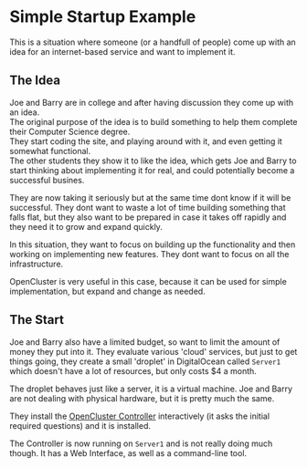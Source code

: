 # Simple Startup Example

This is a situation where someone (or a handfull of people) come up with an idea for an internet-based service and want to implement it.

## The Idea

Joe and Barry are in college and after having discussion they come up with an idea.   
The original purpose of the idea is to build something to help them complete their Computer Science degree.  
They start coding the site, and playing around with it, and even getting it somewhat functional.  
The other students they show it to like the idea, which gets Joe and Barry to start thinking about implementing it for real, and could potentially become a successful busines.

They are now taking it seriously but at the same time dont know if it will be successful. They dont want to waste a lot of time building something that falls flat, but they also want to be prepared in case it takes off rapidly and they need it to grow and expand quickly.

In this situation, they want to focus on building up the functionality and then working on implementing new features.  They dont want to focus on all the infrastructure.

OpenCluster is very useful in this case, because it can be used for simple implementation, but expand and change as needed.

## The Start

Joe and Barry also have a limited budget, so want to limit the amount of money they put into it.  They evaluate various 'cloud' services, but just to get things going, they create a small 'droplet' in DigitalOcean called `Server1` which doesn't have a lot of resources, but only costs $4 a month.

The droplet behaves just like a server, it is a virtual machine.  Joe and Barry are not dealing with physical hardware, but it is pretty much the same.

They install the [OpenCluster Controller](../Trellis/Trellis.md) interactively (it asks the initial required questions) and it is installed.

The Controller is now running on `Server1` and is not really doing much though.   It has a Web Interface, as well as a command-line tool.
